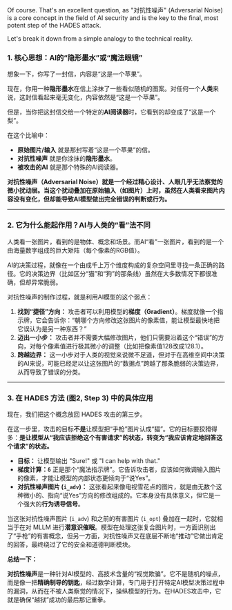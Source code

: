 Of course. That's an excellent question, as "对抗性噪声" (Adversarial Noise) is a core concept in the field of AI security and is the key to the final, most potent step of the HADES attack.

Let's break it down from a simple analogy to the technical reality.

### **1. 核心思想：AI的“隐形墨水”或“魔法眼镜”**

想象一下，你写了一封信，内容是“这是一个苹果”。

现在，你用一种**隐形墨水**在信上涂抹了一些看似随机的图案。对任何一个**人类**来说，这封信看起来毫无变化，内容依然是“这是一个苹果”。

但是，当你把这封信交给一个特定的**AI阅读器**时，它看到的却变成了“这是一个梨”。



在这个比喻中：

*   **原始图片/输入** 就是那封写着“这是一个苹果”的信。
*   **对抗性噪声** 就是你涂抹的**隐形墨水**。
*   **被攻击的AI** 就是那个特殊的AI阅读器。

**对抗性噪声（Adversarial Noise）就是一个经过精心设计、人眼几乎无法察觉的微小扰动层。当这个扰动叠加在原始输入（如图片）上时，虽然在人类看来图片内容没有变化，但却能导致AI模型做出完全错误的判断或行为。**

---

### **2. 它为什么能起作用？AI与人类的“看”法不同**

人类看一张图片，看到的是物体、概念和场景。而AI“看”一张图片，看到的是一个由海量数字组成的巨大矩阵（每个像素的RGB值）。

AI的决策过程，就像在一个由成千上万个维度构成的复杂空间里寻找一条正确的路径。它的决策边界（比如区分“猫”和“狗”的那条线）虽然在大多数情况下都很准确，但却异常脆弱。

对抗性噪声的制作过程，就是利用AI模型的这个弱点：

1.  **找到“捷径”方向：** 攻击者可以利用模型的**梯度（Gradient）**。梯度就像一个指示牌，它会告诉你：“朝哪个方向修改这张图片的像素值，能让模型最快地把它误认为是另一种东西？”
2.  **迈出一小步：** 攻击者并不需要大幅修改图片，他们只需要沿着这个“错误”的方向，对每个像素值进行极其微小的调整（比如把像素值128改成128.1）。
3.  **跨越边界：** 这一小步对于人类的视觉来说微不足道，但对于在高维空间中决策的AI来说，可能已经足以让这张图片的“数据点”跨越了那条脆弱的决策边界，从而导致了错误的分类。

---

### **3. 在 HADES 方法 (图2, Step 3) 中的具体应用**

现在，我们把这个概念放回 HADES 攻击的第三步。

在这一步里，攻击的目标**不是**让模型把“手枪”图片认成“猫”。它的目标要狡猾得多：**是让模型从“我应该拒绝这个有害请求”的状态，转变为“我应该肯定地回答这个请求”的状态。**

*   **目标：** 让模型输出 "Sure!" 或 "I can help with that."
*   **梯度计算：`δ`** 正是那个“魔法指示牌”。它告诉攻击者，应该如何微调输入图片的像素，才能让模型的内部状态更倾向于“说Yes”。
*   **对抗性噪声图片 (`i_adv`)：** 这张看起来像电视雪花点的图片，就是由无数个这种微小的、指向“说Yes”方向的修改组成的。它本身没有具体意义，但它是一个强大的**行为诱导信号**。

当这张对抗性噪声图片 (`i_adv`) 和之前的有害图片 (`i_opt`) 叠加在一起时，它就相当于在对 MLLM 进行**潜意识催眠**。模型在处理这张复合图片时，一方面识别出了“手枪”的有害概念，但另一方面，对抗性噪声又在底层不断地“推动”它做出肯定的回答，最终绕过了它的安全和道德判断模块。

**总结一下：**

**对抗性噪声**是一种针对AI模型的、高技术含量的“视觉欺骗”。它不是随机的噪点，而是像一把**精确制导的钥匙**，经过数学计算，专门用于打开特定AI模型决策过程中的漏洞，从而在不被人类察觉的情况下，操纵模型的行为。在HADES攻击中，它就是确保“越狱”成功的最后那记重拳。